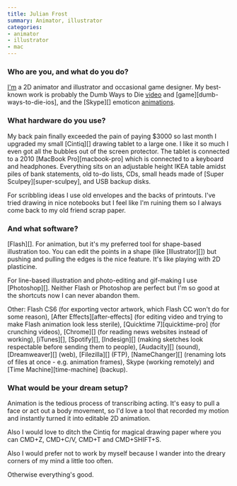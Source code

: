 ```yaml
---
title: Julian Frost
summary: Animator, illustrator
categories:
- animator
- illustrator
- mac
---
```


### Who are you, and what do you do?

[I'm](http://julianfrost.co.nz/things/ "Julian's website.") a 2D animator and illustrator and occasional game designer. My best-known work is probably the Dumb Ways to Die [video](https://www.youtube.com/watch?v=IJNR2EpS0jw "The 'Dumb Ways to Die' video on YouTube.") and [game][dumb-ways-to-die-ios], and the [Skype][] emoticon [animations](http://julianfrost.co.nz/things/skype-emoticons/ "Julian's Skype animations.").

### What hardware do you use?

My back pain finally exceeded the pain of paying $3000 so last month I upgraded my small [Cintiq][] drawing tablet to a large one. I like it so much I even got all the bubbles out of the screen protector. The tablet is connected to a 2010 [MacBook Pro][macbook-pro] which is connected to a keyboard and headphones. Everything sits on an adjustable height IKEA table amidst piles of bank statements, old to-do lists, CDs, small heads made of [Super Sculpey][super-sculpey], and USB backup disks.

For scribbling ideas I use old envelopes and the backs of printouts. I've tried drawing in nice notebooks but I feel like I'm ruining them so I always come back to my old friend scrap paper.

### And what software?

[Flash][]. For animation, but it's my preferred tool for shape-based illustration too. You can edit the points in a shape (like [Illustrator][]) but pushing and pulling the edges is the nice feature. It's like playing with 2D plasticine.

For line-based illustration and photo-editing and gif-making I use [Photoshop][]. Neither Flash or Photoshop are perfect but I'm so good at the shortcuts now I can never abandon them.

Other: Flash CS6 (for exporting vector artwork, which Flash CC won't do for some reason), [After Effects][after-effects] (for editing video and trying to make Flash animation look less sterile), [Quicktime 7][quicktime-pro] (for crunching videos), [Chrome][] (for reading news websites instead of working), [iTunes][], [Spotify][], [Indesign][] (making sketches look respectable before sending them to people), [Audacity][] (sound), [Dreamweaver][] (web), [Filezilla][] (FTP), [NameChanger][] (renaming lots of files at once - e.g. animation frames), Skype (working remotely) and [Time Machine][time-machine] (backup).

### What would be your dream setup?

Animation is the tedious process of transcribing acting. It's easy to pull a face or act out a body movement, so I'd love a tool that recorded my motion and instantly turned it into editable 2D animation.

Also I would love to ditch the Cintiq for magical drawing paper where you can CMD+Z, CMD+C/V, CMD+T and CMD+SHIFT+S.

Also I would prefer not to work by myself because I wander into the dreary corners of my mind a little too often.

Otherwise everything's good.